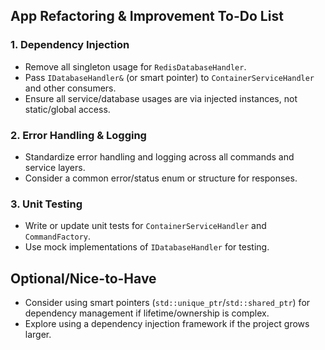 ## **App Refactoring & Improvement To-Do List**

### **1. Dependency Injection**

- Remove all singleton usage for `RedisDatabaseHandler`.
- Pass `IDatabaseHandler&` (or smart pointer) to `ContainerServiceHandler` and other consumers.
- Ensure all service/database usages are via injected instances, not static/global access.

### **2. Error Handling & Logging**

- Standardize error handling and logging across all commands and service layers.
- Consider a common error/status enum or structure for responses.

### **3. Unit Testing**

- Write or update unit tests for `ContainerServiceHandler` and `CommandFactory`.
- Use mock implementations of `IDatabaseHandler` for testing.

## **Optional/Nice-to-Have**

- Consider using smart pointers (`std::unique_ptr`/`std::shared_ptr`) for dependency management if lifetime/ownership is complex.
- Explore using a dependency injection framework if the project grows larger.
